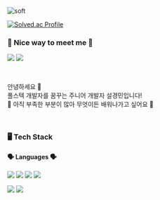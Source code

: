 ![soft](https://capsule-render.vercel.app/api?type=soft&color=auto&text=Seol%20Kyeong%20Min&fontSize=40&animation=twinkling)

[![Solved.ac Profile](http://mazassumnida.wtf/api/v2/generate_badge?boj=skmin3735)](https://solved.ac/skmin3735/)


### 👐 Nice way to meet me 👐<br/>


<p>
  <a href="https://velog.io/@k0ng-min"><img src="https://img.shields.io/badge/Velog-20C997?style=flat&logo=Velog&logoColor=white&link=https://velog.io/@k0ng-min"/></a>
  <img src="https://img.shields.io/badge/skmin3735@gmail.com-EA4335?style=flat&logo=Gmail&logoColor=white"/>
</p><br/>




<p>
 안녕하세요 👋  <br/>
 풀스텍 개발자를 꿈꾸는 주니어 개발자 설경민입니다! <br/>
 👊 아직 부족한 부분이 많아 무엇이든 배워나가고 싶어요 👊  <br/>  
</p><br/>




###  🖥️ Tech Stack <br/>

#### 🗣️ Languages 🗣️ <br/>

<p>
  <img src="https://img.shields.io/badge/HTML5-E34F26?style=flat-square&logo=HTML5&logoColor=white"/>
  <img src="https://img.shields.io/badge/CSS-1572B6?style=flat-square&logo=CSS3&logoColor=black"/>
  <img src="https://img.shields.io/badge/Javascript-F7DF1E?style=flat-square&logo=Javascript&logoColor=black"/>
  <img src="https://img.shields.io/badge/Python-3776AB?style=flat-square&logo=Python&logoColor=white"/>
</p>
<p>
  <img src="https://img.shields.io/badge/C-A8B9CC?style=flat-square&logo=C&logoColor=white"/> 
  <img src="https://img.shields.io/badge/Django-092E20?style=flat-square&logo=Django&logoColor=white"/>
</p>





